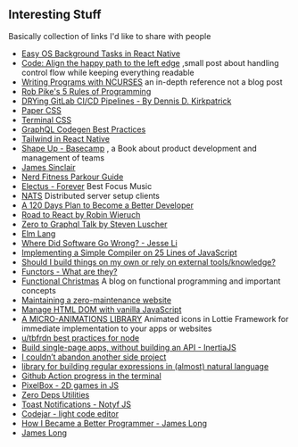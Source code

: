 ## Interesting Stuff

Basically collection of links I'd like to share with people

- [Easy OS Background Tasks in React Native](https://medium.com/hackernoon/easy-os-background-tasks-in-react-native-bc4476c48b8a)
- [Code: Align the happy path to the left edge](https://medium.com/@matryer/line-of-sight-in-code-186dd7cdea88) ,small post about handling control flow while keeping everything readable
- [Writing Programs with NCURSES](https://invisible-island.net/ncurses/ncurses-intro.html) an in-depth reference not a blog post
- [Rob Pike's 5 Rules of Programming](http://users.ece.utexas.edu/~adnan/pike.html)
- [DRYing GitLab CI/CD Pipelines - By Dennis D. Kirkpatrick](https://kenzanmedia.medium.com/drying-gitlab-ci-cd-pipelines-8a56408cf19f)
- [Paper CSS](https://www.getpapercss.com/)
- [Terminal CSS](https://terminalcss.xyz/)
- [GraphQL Codegen Best Practices](https://the-guild.dev/blog/graphql-codegen-best-practices)
- [Tailwind in React Native](https://github.com/vadimdemedes/tailwind-rn)
- [Shape Up - Basecamp](https://basecamp.com/shapeup) , a Book about product development and management of teams
- [James Sinclair](https://jrsinclair.com/)
- [Nerd Fitness Parkour Guide](https://www.nerdfitness.com/blog/the-definitive-guide-to-parkour-for-beginners/)
- [Electus - Forever](https://www.youtube.com/watch?v=N4hqheQ_glE) Best Focus Music
- [NATS](https://nats.io/) Distributed server setup clients
- [A 120 Days Plan to Become a Better Developer](https://hackernoon.com/a-120-days-plan-to-become-a-better-developer-120daysbetterdev-4c3bbbdf31ee)
- [Road to React by Robin Wieruch](https://www.roadtoreact.com/)
- [Zero to Graphql Talk by Steven Luscher](https://www.youtube.com/watch?v=UBGzsb2UkeY)
- [Elm Lang](https://egghead.io/techonologies/elm)
- [Where Did Software Go Wrong? - Jesse Li](https://blog.jse.li/posts/software/)
- [Implementing a Simple Compiler on 25 Lines of JavaScript](https://blog.mgechev.com/2017/09/16/developing-simple-interpreter-transpiler-compiler-tutorial/)
- [Should I build things on my own or rely on external tools/knowledge?](https://javascript.plainenglish.io/should-i-build-things-on-my-own-or-rely-on-external-tools-knowledge-848c0a4a3354)
- [Functors - What are they?](https://functional.christmas/2019/20)
- [Functional Christmas](https://functional.christmas/2020) A blog on functional programming and important concepts
- [Maintaining a zero-maintenance website](https://www.ajnisbet.com/blog/maintaining-a-zero-maintenance-website)
- [Manage HTML DOM with vanilla JavaScript](https://htmldom.dev/)
- [A MICRO-ANIMATIONS LIBRARY](https://useanimations.com/) Animated icons in Lottie Framework for immediate implementation to your apps or websites
- [u/tbfrdn best practices for node](https://www.reddit.com/r/node/comments/donwcd/my_experience_with_node_and_best_practices_in_one/?utm_source=share&utm_medium=ios_app&utm_name=iossmf)
- [Build single-page apps, without building an API - InertiaJS](https://inertiajs.com/)
- [I couldn’t abandon another side project](https://www.zainrizvi.io/blog/do-more-by-doing-less/)
- [library for building regular expressions in (almost) natural language](https://github.com/francisrstokes/super-expressive)
- [Github Action progress in the terminal](https://github.com/abskmj/hukum)
- [PixelBox - 2D games in JS](https://pixwlk.itch.io/pixelbox)
- [Zero Deps Utilities](https://licia.liriliri.io/)
- [Toast Notifications - Notyf JS](https://carlosroso.com/notyf/)
- [Codejar - light code editor](https://medv.io/codejar/)
- [How I Became a Better Programmer - James Long](https://archive.jlongster.com/How-I-Became-Better-Programmer)
- [James Long](https://jlongster.com/)
